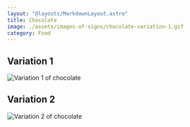 ```yaml
---
layout: "@layouts/MarkdownLayout.astro"
title: Chocolate
image: ./assets/images-of-signs/chocolate-variation-1.gif
category: Food
---
```


## Variation 1

![Variation 1 of chocolate](@signs/chocolate-variation-1.gif)

## Variation 2

![Variation 2 of chocolate](@signs/chocolate-variation-2.gif)
